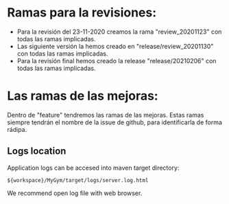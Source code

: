 # Ramas para la revisiones:

- Para la revisión del 23-11-2020 creamos la rama "review_20201123" con todas las ramas implicadas.
- Las siguiente versión la hemos creado en "release/review_20201130" con todas las ramas implicadas.
- Para la revisión final hemos creado la release "release/20210206" con todas las ramas implicadas.

# Las ramas de las mejoras:
 Dentro de "feature" tendremos las ramas de las mejoras. Estas ramas siempre tendrán el nombre de la issue de github, para identificarla de forma rádipa.

## Logs location
Application logs can be accesed into maven target directory:
```
${workspace}/MyGym/target/logs/server.log.html
```
We recommend open log file with web browser.
